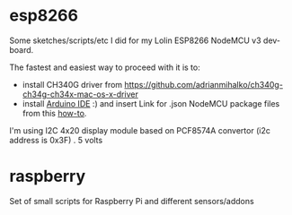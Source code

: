 # esp8266

Some sketches/scripts/etc I did for my Lolin ESP8266 NodeMCU v3 dev-board. 

The fastest and easiest way to proceed with it is to: 
* install CH340G driver from https://github.com/adrianmihalko/ch340g-ch34g-ch34x-mac-os-x-driver
* install [Arduino IDE](
http://arduino.esp8266.com/stable/package_esp8266com_index.json) :) and insert Link for .json NodeMCU package files
from this [how-to](http://www.instructables.com/id/Programming-ESP8266-ESP-12E-NodeMCU-Using-Arduino-/).

I'm using I2C 4x20 display module based on PCF8574A convertor (i2c address is 0x3F) . 5 volts 

# raspberry

Set of small scripts for Raspberry Pi and different sensors/addons
